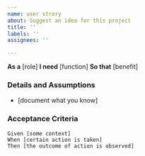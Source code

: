 ```yaml
---
name: user strory
about: Suggest an idea for this project
title: ''
labels: ''
assignees: ''

---
```


**As a** [role]
**I need** [function]
 **So that** [benefit]

 ### Details and Assumptions
 * [document what you know]

 ### Acceptance Criteria

 ```gherkin
 Given [some context]
 When [certain action is taken]
 Then [the outcome of action is observed]

